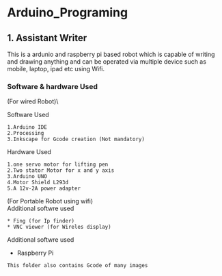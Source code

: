 # Arduino_Programing

## 1. Assistant Writer
This is a ardunio and raspberry pi based robot which is capable of writing and drawing anything and can be operated via multiple device such as mobile, laptop, ipad etc using Wifi.
### Software & hardware Used 
(For wired Robot)\

Software Used
```
1.Arduino IDE
2.Processing
3.Inkscape for Gcode creation (Not mandatory)
```
Hardware Used 
```
1.one servo motor for lifting pen 
2.Two stator Motor for x and y axis 
3.Arduino UNO 
4.Motor Shield L293d
5.A 12v-2A power adapter 
```
(For Portable Robot using wifi)\
Additional softwre used 
```
* Fing (for Ip finder)
* VNC viewer (for Wireles display)
```
Additional softwre used 
* Raspberry Pi 
```
This folder also contains Gcode of many images 
